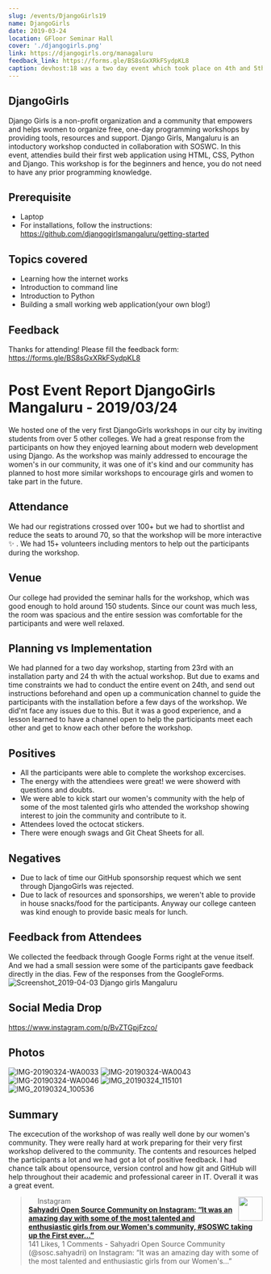```yaml
---
slug: /events/DjangoGirls19
name: DjangoGirls
date: 2019-03-24
location: GFloor Seminar Hall
cover: './djangogirls.png'
link: https://djangogirls.org/managaluru
feedback_link: https://forms.gle/BS8sGxXRkFSydpKL8
caption: devhost:18 was a two day event which took place on 4th and 5th May 2018 and had speakers from various organizations. 
---
```


## DjangoGirls
Django Girls is a non-profit organization and a community that empowers and helps women to organize free, one-day programming workshops by providing tools, resources and support. 
Django Girls, Mangaluru is an intoductory workshop conducted in collaboration with SOSWC. In this event, attendies
build their first web application using HTML, CSS, Python and Django.
This workshop is for the beginners and hence, you do not need to have any prior programming knowledge. 

## Prerequisite
* Laptop
* For installations, follow the instructions: https://github.com/djangogirlsmangaluru/getting-started

## Topics covered
* Learning how the internet works
* Introduction to command line
* Introduction to Python
* Building a small working web application(your own blog!)

## Feedback
Thanks for attending!
Please fill the feedback form: https://forms.gle/BS8sGxXRkFSydpKL8

# Post Event Report DjangoGirls Mangaluru - 2019/03/24

We hosted one of the very first DjangoGirls workshops in our city by inviting students from over 5 other colleges. We had a great response from the participants on how they enjoyed learning about modern web development using Django. As the workshop was mainly addressed to encourage the women's in our community, it was one of it's kind and our community has planned to host more similar workshops to encourage girls and women to take part in the future.

## Attendance
We had our registrations crossed over 100+ but we had to shortlist and reduce the seats to around 70, so that the workshop will be more interactive :sparkles: . We had 15+ volunteers including mentors to help out the participants during the workshop.

## Venue 
Our college had provided the seminar halls for the workshop, which was good enough to hold around 150 students. Since our count was much less, the room was spacious and the entire session was comfortable for the participants and were well relaxed.

## Planning vs Implementation

We had planned for a two day workshop, starting from 23rd with an installation party and 24 th with the actual workshop. But due to exams and time constraints we had to conduct the entire event on 24th, and send out instructions beforehand and open up a communication channel to guide the participants with the installation before a few days of the workshop. We did'nt face any issues due to this. But it was a good experience, and a lesson learned to have a channel open to help the participants meet each other and get to know each other before the workshop.

## Positives 

- All the participants were able to complete the workshop excercises.
- The energy with the attendiees were great! we were showerd with questions and doubts.
- We were able to kick start our women's community with the help of some of the most talented girls who attended the workshop showing interest to join the community and contribute to it.
- Attendees loved the octocat stickers.
- There were enough swags and Git Cheat Sheets for all.

## Negatives
- Due to lack of time our GitHub sponsorship request which we sent through DjangoGirls was rejected.
- Due to lack of resources and sponsorships, we weren't able to provide in house snacks/food for the participants. Anyway our college canteen was kind enough to provide basic meals for lunch.  

## Feedback from Attendees 

We collected the feedback through Google Forms right at the venue itself. And we had a small session were some of the participants gave feedback directly in the dias.
Few of the responses from the GoogleForms.
![Screenshot_2019-04-03 Django girls Mangaluru](https://user-images.githubusercontent.com/18684321/55471945-8b76a580-5628-11e9-9959-7a36e3da065c.png)

## Social Media Drop 
https://www.instagram.com/p/BvZTGpjFzco/

## Photos 
![IMG-20190324-WA0033](https://user-images.githubusercontent.com/18684321/55472415-adbcf300-5629-11e9-9786-c6fa790da1a7.jpg)
![IMG-20190324-WA0043](https://user-images.githubusercontent.com/18684321/55472417-ae558980-5629-11e9-9e5a-52a2dd8e630f.jpg)
![IMG-20190324-WA0046](https://user-images.githubusercontent.com/18684321/55472421-af86b680-5629-11e9-8ea2-23ed69a3b3a5.jpg)
![IMG_20190324_115101](https://user-images.githubusercontent.com/18684321/55472426-b0b7e380-5629-11e9-9118-14843c7d3d3c.jpg)
![IMG_20190324_100536](https://user-images.githubusercontent.com/18684321/55472430-b31a3d80-5629-11e9-80c7-105631d04aa0.jpg)

## Summary 

The excecution of the workshop of was really well done by our women's community. They were really hard at work preparing for their very first workshop delivered to the community. The contents and resources helped the participants a lot and we had got a lot of positive feedback. I had chance talk about opensource, version control and how git and GitHub will help throughout their academic and professional career in IT. Overall it was a great event.


<blockquote><img src="https://scontent-iad3-1.cdninstagram.com/vp/1382722d0989e4fc8d3b32ca6b168e23/5D3D0ADC/t51.2885-15/e35/53709453_378775246056631_7326394655963390437_n.jpg?_nc_ht=scontent-iad3-1.cdninstagram.com" width="48" align="right"><div><img src="/static/images/ico/favicon-192.png/68d99ba29cc8.png" height="14"> Instagram</div><div><strong><a href="https://www.instagram.com/p/BvZTGpjFzco/">Sahyadri Open Source Community on Instagram: “It was an amazing day with some of the most talented and enthusiastic girls from our Women's community, #SOSWC taking up the First ever…”</a></strong></div><div>141 Likes, 1 Comments - Sahyadri Open Source Community (@sosc.sahyadri) on Instagram: “It was an amazing day with some of the most talented and enthusiastic girls from our Women's…”</div></blockquote>
